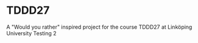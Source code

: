 # TDDD27
A "Would you rather" inspired project for the course TDDD27 at Linköping University
Testing 2